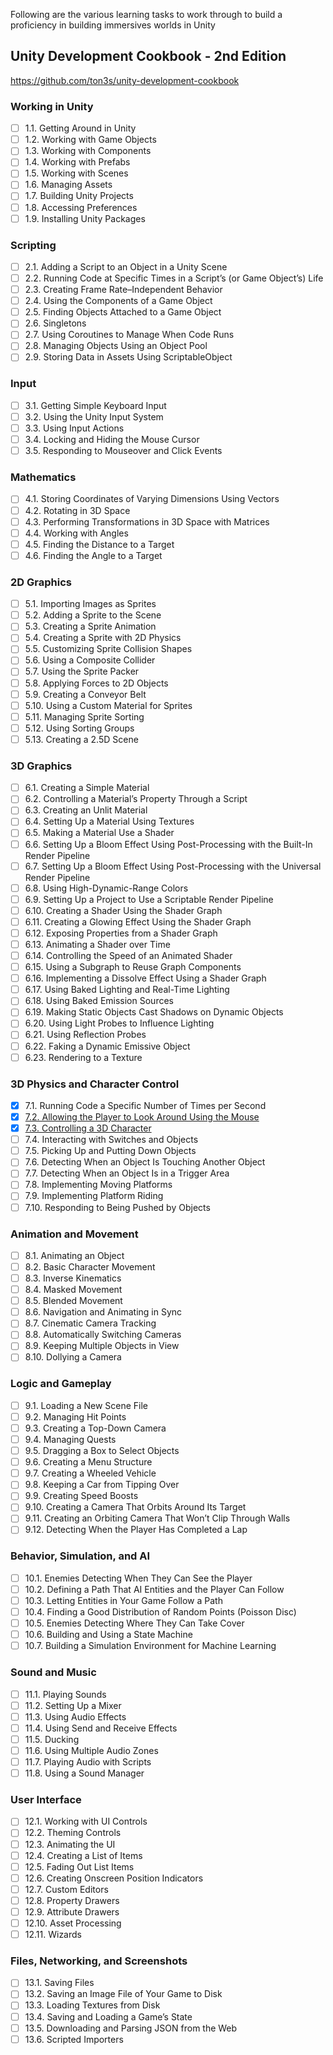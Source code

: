Following are the various learning tasks to work through to build a proficiency in building immersives worlds in Unity

## Unity Development Cookbook - 2nd Edition

https://github.com/ton3s/unity-development-cookbook

### Working in Unity

- [ ] 1.1. Getting Around in Unity
- [ ] 1.2. Working with Game Objects
- [ ] 1.3. Working with Components
- [ ] 1.4. Working with Prefabs
- [ ] 1.5. Working with Scenes
- [ ] 1.6. Managing Assets
- [ ] 1.7. Building Unity Projects
- [ ] 1.8. Accessing Preferences
- [ ] 1.9. Installing Unity Packages

### Scripting

- [ ] 2.1. Adding a Script to an Object in a Unity Scene
- [ ] 2.2. Running Code at Specific Times in a Script’s (or Game Object’s) Life
- [ ] 2.3. Creating Frame Rate–Independent Behavior
- [ ] 2.4. Using the Components of a Game Object
- [ ] 2.5. Finding Objects Attached to a Game Object
- [ ] 2.6. Singletons
- [ ] 2.7. Using Coroutines to Manage When Code Runs
- [ ] 2.8. Managing Objects Using an Object Pool
- [ ] 2.9. Storing Data in Assets Using ScriptableObject

### Input

- [ ] 3.1. Getting Simple Keyboard Input
- [ ] 3.2. Using the Unity Input System
- [ ] 3.3. Using Input Actions
- [ ] 3.4. Locking and Hiding the Mouse Cursor
- [ ] 3.5. Responding to Mouseover and Click Events

### Mathematics

- [ ] 4.1. Storing Coordinates of Varying Dimensions Using Vectors
- [ ] 4.2. Rotating in 3D Space
- [ ] 4.3. Performing Transformations in 3D Space with Matrices
- [ ] 4.4. Working with Angles
- [ ] 4.5. Finding the Distance to a Target
- [ ] 4.6. Finding the Angle to a Target

### 2D Graphics

- [ ] 5.1. Importing Images as Sprites
- [ ] 5.2. Adding a Sprite to the Scene
- [ ] 5.3. Creating a Sprite Animation
- [ ] 5.4. Creating a Sprite with 2D Physics
- [ ] 5.5. Customizing Sprite Collision Shapes
- [ ] 5.6. Using a Composite Collider
- [ ] 5.7. Using the Sprite Packer
- [ ] 5.8. Applying Forces to 2D Objects
- [ ] 5.9. Creating a Conveyor Belt
- [ ] 5.10. Using a Custom Material for Sprites
- [ ] 5.11. Managing Sprite Sorting
- [ ] 5.12. Using Sorting Groups
- [ ] 5.13. Creating a 2.5D Scene

### 3D Graphics

- [ ] 6.1. Creating a Simple Material
- [ ] 6.2. Controlling a Material’s Property Through a Script
- [ ] 6.3. Creating an Unlit Material
- [ ] 6.4. Setting Up a Material Using Textures
- [ ] 6.5. Making a Material Use a Shader
- [ ] 6.6. Setting Up a Bloom Effect Using Post-Processing with the Built-In Render Pipeline
- [ ] 6.7. Setting Up a Bloom Effect Using Post-Processing with the Universal Render Pipeline
- [ ] 6.8. Using High-Dynamic-Range Colors
- [ ] 6.9. Setting Up a Project to Use a Scriptable Render Pipeline
- [ ] 6.10. Creating a Shader Using the Shader Graph
- [ ] 6.11. Creating a Glowing Effect Using the Shader Graph
- [ ] 6.12. Exposing Properties from a Shader Graph
- [ ] 6.13. Animating a Shader over Time
- [ ] 6.14. Controlling the Speed of an Animated Shader
- [ ] 6.15. Using a Subgraph to Reuse Graph Components
- [ ] 6.16. Implementing a Dissolve Effect Using a Shader Graph
- [ ] 6.17. Using Baked Lighting and Real-Time Lighting
- [ ] 6.18. Using Baked Emission Sources
- [ ] 6.19. Making Static Objects Cast Shadows on Dynamic Objects
- [ ] 6.20. Using Light Probes to Influence Lighting
- [ ] 6.21. Using Reflection Probes
- [ ] 6.22. Faking a Dynamic Emissive Object
- [ ] 6.23. Rendering to a Texture

### 3D Physics and Character Control

- [x] 7.1. Running Code a Specific Number of Times per Second
- [x] [7.2. Allowing the Player to Look Around Using the Mouse](https://github.com/ton3s/unity-development-cookbook/tree/7_2)
- [x] [7.3. Controlling a 3D Character](https://github.com/ton3s/unity-development-cookbook/tree/7_3)
- [ ] 7.4. Interacting with Switches and Objects
- [ ] 7.5. Picking Up and Putting Down Objects
- [ ] 7.6. Detecting When an Object Is Touching Another Object
- [ ] 7.7. Detecting When an Object Is in a Trigger Area
- [ ] 7.8. Implementing Moving Platforms
- [ ] 7.9. Implementing Platform Riding
- [ ] 7.10. Responding to Being Pushed by Objects

### Animation and Movement

- [ ] 8.1. Animating an Object
- [ ] 8.2. Basic Character Movement
- [ ] 8.3. Inverse Kinematics
- [ ] 8.4. Masked Movement
- [ ] 8.5. Blended Movement
- [ ] 8.6. Navigation and Animating in Sync
- [ ] 8.7. Cinematic Camera Tracking
- [ ] 8.8. Automatically Switching Cameras
- [ ] 8.9. Keeping Multiple Objects in View
- [ ] 8.10. Dollying a Camera

### Logic and Gameplay

- [ ] 9.1. Loading a New Scene File
- [ ] 9.2. Managing Hit Points
- [ ] 9.3. Creating a Top-Down Camera
- [ ] 9.4. Managing Quests
- [ ] 9.5. Dragging a Box to Select Objects
- [ ] 9.6. Creating a Menu Structure
- [ ] 9.7. Creating a Wheeled Vehicle
- [ ] 9.8. Keeping a Car from Tipping Over
- [ ] 9.9. Creating Speed Boosts
- [ ] 9.10. Creating a Camera That Orbits Around Its Target
- [ ] 9.11. Creating an Orbiting Camera That Won’t Clip Through Walls
- [ ] 9.12. Detecting When the Player Has Completed a Lap

### Behavior, Simulation, and AI

- [ ] 10.1. Enemies Detecting When They Can See the Player
- [ ] 10.2. Defining a Path That AI Entities and the Player Can Follow
- [ ] 10.3. Letting Entities in Your Game Follow a Path
- [ ] 10.4. Finding a Good Distribution of Random Points (Poisson Disc)
- [ ] 10.5. Enemies Detecting Where They Can Take Cover
- [ ] 10.6. Building and Using a State Machine
- [ ] 10.7. Building a Simulation Environment for Machine Learning

### Sound and Music

- [ ] 11.1. Playing Sounds
- [ ] 11.2. Setting Up a Mixer
- [ ] 11.3. Using Audio Effects
- [ ] 11.4. Using Send and Receive Effects
- [ ] 11.5. Ducking
- [ ] 11.6. Using Multiple Audio Zones
- [ ] 11.7. Playing Audio with Scripts
- [ ] 11.8. Using a Sound Manager

### User Interface

- [ ] 12.1. Working with UI Controls
- [ ] 12.2. Theming Controls
- [ ] 12.3. Animating the UI
- [ ] 12.4. Creating a List of Items
- [ ] 12.5. Fading Out List Items
- [ ] 12.6. Creating Onscreen Position Indicators
- [ ] 12.7. Custom Editors
- [ ] 12.8. Property Drawers
- [ ] 12.9. Attribute Drawers
- [ ] 12.10. Asset Processing
- [ ] 12.11. Wizards

### Files, Networking, and Screenshots

- [ ] 13.1. Saving Files
- [ ] 13.2. Saving an Image File of Your Game to Disk
- [ ] 13.3. Loading Textures from Disk
- [ ] 13.4. Saving and Loading a Game’s State
- [ ] 13.5. Downloading and Parsing JSON from the Web
- [ ] 13.6. Scripted Importers
